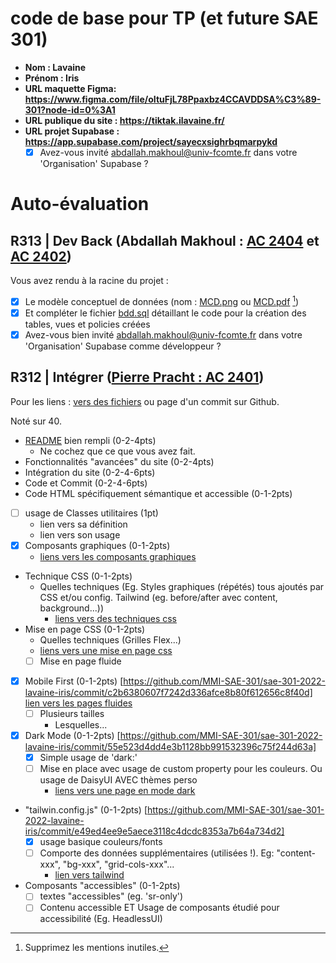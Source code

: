 # code de base pour TP (et future SAE 301)

- **Nom : Lavaine**
- **Prénom : Iris**
- **URL maquette Figma: https://www.figma.com/file/oItuFjL78Ppaxbz4CCAVDDSA%C3%89-301?node-id=0%3A1**
- **URL publique du site : https://tiktak.ilavaine.fr/**
- **URL projet Supabase : https://app.supabase.com/project/sayecxsighrbqmarpykd**
  - [x] Avez-vous invité abdallah.makhoul@univ-fcomte.fr dans votre 'Organisation' Supabase ?

# Auto-évaluation

## R313 | Dev Back (Abdallah Makhoul : [AC 2404](https://moodle.univ-fcomte.fr/mod/assign/view.php?id=612670) et [AC 2402](https://moodle.univ-fcomte.fr/mod/assign/view.php?id=612669))

Vous avez rendu à la racine du projet :

- [x] Le modèle conceptuel de données (nom : [MCD.png](/MCD.png) ou [MCD.pdf](/MCD.pdf) [^1])
- [x] Et compléter le fichier [bdd.sql](/bdd.sql) détaillant le code pour la création des tables, vues et policies créées
- [x] Avez-vous bien invité abdallah.makhoul@univ-fcomte.fr dans votre 'Organisation' Supabase comme développeur ?

## R312 | Intégrer ([Pierre Pracht : AC 2401](https://moodle.univ-fcomte.fr/mod/assign/view.php?id=612668))

Pour les liens :
[vers des fichiers](https://docs.github.com/en/repositories/managing-your-repositorys-settings-and-features/customizing-your-repository/about-readmes#relative-links-and-image-paths-in-readme-files) ou page d'un commit sur Github.

Noté sur 40.

- [README](/README.md) bien rempli (0-2-4pts)
  - Ne cochez que ce que vous avez fait.
- Fonctionnalités "avancées" du site (0-2-4pts)
- Intégration du site (0-2-4-6pts)
- Code et Commit (0-2-4-6pts)
- Code HTML spécifiquement sémantique et accessible (0-1-2pts)

- [ ] usage de Classes utilitaires (1pt)
  - lien vers sa définition
  - lien vers son usage
- [x] Composants graphiques (0-1-2pts)
  - [liens vers les composants graphiques](/src/components/FormKitListColors.vue)
- Technique CSS (0-1-2pts)
  - Quelles techniques (Eg. Styles graphiques (répétés) tous ajoutés par CSS et/ou
    config. Tailwind (eg. before/after avec content, background...))
    - [liens vers des techniques css](/src/pages/personnaliser.vue)
- Mise en page CSS (0-1-2pts)
  - Quelles techniques (Grilles Flex...)
  - [liens vers une mise en page css](/src/pages/personnaliser.vue)
  - [ ] Mise en page fluide
- [x] Mobile First (0-1-2pts)
      [https://github.com/MMI-SAE-301/sae-301-2022-lavaine-iris/commit/c2b6380607f7242d336afce8b80f612656c8f40d]
      [lien vers les pages fluides](/src/pages/modeles.vue)
  - [ ] Plusieurs tailles
    - Lesquelles...
- [x] Dark Mode (0-1-2pts)
      [https://github.com/MMI-SAE-301/sae-301-2022-lavaine-iris/commit/55e523d4dd4e3b1128bb991532396c75f244d63a]
  - [x] Simple usage de 'dark:'
  - [ ] Mise en place avec usage de custom property pour les couleurs. Ou usage de DaisyUI AVEC thèmes perso
    - [liens vers une page en mode dark](/src/pages/index.vue)
- "tailwin.config.js" (0-1-2pts)
  [https://github.com/MMI-SAE-301/sae-301-2022-lavaine-iris/commit/e49ed4ee9e5aece3118c4dcdc8353a7b64a734d2]
  - [x] usage basique couleurs/fonts
  - [ ] Comporte des données supplémentaires (utilisées !). Eg: "content-xxx", "bg-xxx", "grid-cols-xxx"...
    - [lien vers tailwind](/tailwind.config.js)
- Composants "accessibles" (0-1-2pts)
  - [ ] textes "accessibles" (eg. 'sr-only')
  - [ ] Contenu accessible ET Usage de composants étudié pour accessibilité (Eg. HeadlessUI)

[^1]: Supprimez les mentions inutiles.
